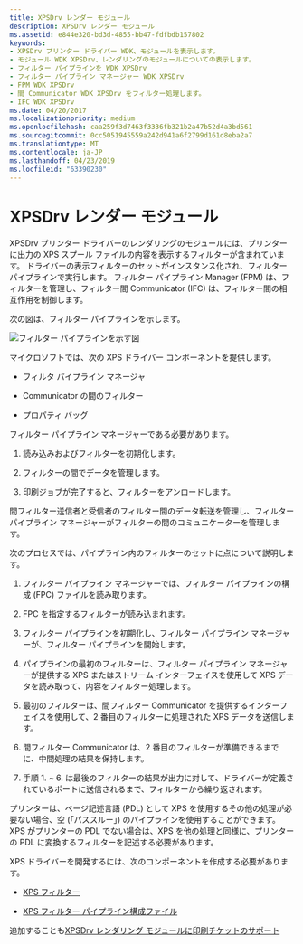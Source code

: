 ```yaml
---
title: XPSDrv レンダー モジュール
description: XPSDrv レンダー モジュール
ms.assetid: e844e320-bd3d-4855-bb47-fdfbdb157802
keywords:
- XPSDrv プリンター ドライバー WDK、モジュールを表示します。
- モジュール WDK XPSDrv、レンダリングのモジュールについての表示します。
- フィルター パイプラインを WDK XPSDrv
- フィルター パイプライン マネージャー WDK XPSDrv
- FPM WDK XPSDrv
- 間 Communicator WDK XPSDrv をフィルター処理します。
- IFC WDK XPSDrv
ms.date: 04/20/2017
ms.localizationpriority: medium
ms.openlocfilehash: caa259f3d7463f3336fb321b2a47b52d4a3bd561
ms.sourcegitcommit: 0cc5051945559a242d941a6f2799d161d8eba2a7
ms.translationtype: MT
ms.contentlocale: ja-JP
ms.lasthandoff: 04/23/2019
ms.locfileid: "63390230"
---
```

# <a name="xpsdrv-render-module"></a>XPSDrv レンダー モジュール


XPSDrv プリンター ドライバーのレンダリングのモジュールには、プリンターに出力の XPS スプール ファイルの内容を表示するフィルターが含まれています。 ドライバーの表示フィルターのセットがインスタンス化され、フィルター パイプラインで実行します。 フィルター パイプライン Manager (FPM) は、フィルターを管理し、フィルター間 Communicator (IFC) は、フィルター間の相互作用を制御します。

次の図は、フィルター パイプラインを示します。

![フィルター パイプラインを示す図](images/xps-pipeline.png)

マイクロソフトでは、次の XPS ドライバー コンポーネントを提供します。

-   フィルタ パイプライン マネージャ

-   Communicator の間のフィルター

-   プロパティ バッグ

フィルター パイプライン マネージャーである必要があります。

1.  読み込みおよびフィルターを初期化します。

2.  フィルターの間でデータを管理します。

3.  印刷ジョブが完了すると、フィルターをアンロードします。

間フィルター送信者と受信者のフィルター間のデータ転送を管理し、フィルター パイプライン マネージャーがフィルターの間のコミュニケーターを管理します。

次のプロセスでは、パイプライン内のフィルターのセットに点について説明します。

1.  フィルター パイプライン マネージャーでは、フィルター パイプラインの構成 (FPC) ファイルを読み取ります。

2.  FPC を指定するフィルターが読み込まれます。

3.  フィルター パイプラインを初期化し、フィルター パイプライン マネージャーが、フィルター パイプラインを開始します。

4.  パイプラインの最初のフィルターは、フィルター パイプライン マネージャーが提供する XPS またはストリーム インターフェイスを使用して XPS データを読み取って、内容をフィルター処理します。

5.  最初のフィルターは、間フィルター Communicator を提供するインターフェイスを使用して、2 番目のフィルターに処理された XPS データを送信します。

6.  間フィルター Communicator は、2 番目のフィルターが準備できるまでに、中間処理の結果を保持します。

7.  手順 1. ~ 6. は最後のフィルターの結果が出力に対して、ドライバーが定義されているポートに送信されるまで、フィルターから繰り返されます。

プリンターは、ページ記述言語 (PDL) として XPS を使用するその他の処理が必要ない場合、空 (「パススルー」) のパイプラインを使用することができます。 XPS がプリンターの PDL でない場合は、XPS を他の処理と同様に、プリンターの PDL に変換するフィルターを記述する必要があります。

XPS ドライバーを開発するには、次のコンポーネントを作成する必要があります。

-   [XPS フィルター](xps-filters.md)

-   [XPS フィルター パイプライン構成ファイル](filter-pipeline-configuration-file.md)

追加することも[XPSDrv レンダリング モジュールに印刷チケットのサポート](print-ticket-support-in-the-xpsdrv-render-module.md)

 

 




